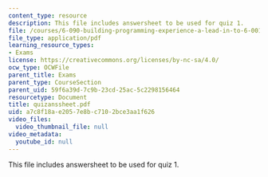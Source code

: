 ```yaml
---
content_type: resource
description: This file includes answersheet to be used for quiz 1.
file: /courses/6-090-building-programming-experience-a-lead-in-to-6-001-january-iap-2005/a7c8f18ae2057e8bc7102bce3aa1f626_quizanssheet.pdf
file_type: application/pdf
learning_resource_types:
- Exams
license: https://creativecommons.org/licenses/by-nc-sa/4.0/
ocw_type: OCWFile
parent_title: Exams
parent_type: CourseSection
parent_uid: 59f6a39d-7c9b-23cd-25ac-5c2298156464
resourcetype: Document
title: quizanssheet.pdf
uid: a7c8f18a-e205-7e8b-c710-2bce3aa1f626
video_files:
  video_thumbnail_file: null
video_metadata:
  youtube_id: null
---
```

This file includes answersheet to be used for quiz 1.